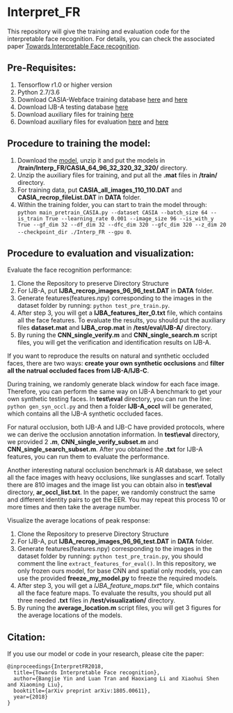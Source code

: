 # Interpret_FR

This repository will give the training and evaluation code for the interpretable face recognition. For details, you can check  the associated paper [Towards Interpretable Face recognition](https://arxiv.org/abs/1805.00611).

## Pre-Requisites:
1. Tensorflow r1.0 or higher version
2. Python 2.7/3.6
3. Download CASIA-Webface training database [here](https://www.cse.msu.edu/computervision/bj_CASIA_all_images_110_110.dat.zip) and  [here](https://www.cse.msu.edu/computervision/bj_CASIA_recrop_fileList.dat.zip)
4. Download IJB-A testing database [here](https://www.cse.msu.edu/computervision/bj_IJBA_recrop_images_96_96_test.dat.zip)
5. Download auxiliary files for training  [here](https://www.cse.msu.edu/computervision/bj_matlab_data.zip)
6. Download auxiliary files for evaluation  [here](https://www.cse.msu.edu/computervision/bj_IJBA_crop.mat.zip) and  [here](https://www.cse.msu.edu/computervision/bj_dataset.mat.zip)

## Procedure to training the model:
1. Download the [model](https://www.cse.msu.edu/computervision/bj_pretrained_models.zip), unzip it and put the models in **/train/Interp_FR/CASIA_64_96_32_320_32_320/** directory.
2. Unzip the auxiliary files for training, and put all the **.mat** files in **/train/** directory.
2. For training data, put **CASIA_all_images_110_110.DAT** and **CASIA_recrop_fileList.DAT** in **DATA** folder.
3. Within the training folder, you can start to train the model through: `python main_pretrain_CASIA.py --dataset CASIA --batch_size 64 --is_train True --learning_rate 0.001 --image_size 96 --is_with_y True --gf_dim 32 --df_dim 32 --dfc_dim 320 --gfc_dim 320 --z_dim 20 --checkpoint_dir ./Interp_FR --gpu 0`.


## Procedure to evaluation and visualization:
Evaluate the face recognition performance:
1. Clone the Repository to preserve Directory Structure
2. For IJB-A, put **IJBA_recrop_images_96_96_test.DAT** in **DATA** folder.
3. Generate features(features.npy) corresponding to the images in the dataset folder by running: `python test_pre_train.py`.
4. After step 3, you will get a **IJBA_features_iter_0.txt** file, which contains all the face features.  To evaluate the results, you should put the auxiliary files **dataset.mat** and **IJBA_crop.mat** in **/test/eval/IJB-A/** directory.
5. By runing the **CNN_single_verify.m** and **CNN_single_search.m** script files, you will get the verification and identification results on IJB-A.

If you want to reproduce the results on natural and synthetic occluded faces, there are two ways: **create your own synthetic occlusions** and **filter all the natrual occluded faces from IJB-A/IJB-C**.

During training, we randomly generate black window for each face image. Therefore, you can perform the same way on IJB-A benchmark to get your own synthetic testing faces. In **test\eval** directory, you can run the line: `python gen_syn_occl.py` and then a folder **IJB-A_occl** will be generated, which contains all the IJB-A synthetic occluded faces.

For natural occlusion, both IJB-A and IJB-C have provided protocols, where we can derive the occlusion annotation information. In **test\eval** directory, we provided 2 **.m**, **CNN_single_verify_subset.m** and **CNN_single_search_subset.m**. After you obtained the **.txt** for IJB-A features, you can run them to evaluate the performance.

Another interesting natural occlusion benchmark is AR database, we select all the face images with heavy occlusions, like sunglasses and scarf. Totally there are 810 images and the image list you can obtain also in **test\eval** directory, **ar_occl_list.txt**. In the paper, we randomly construct the same and different identity pairs to get the EER. You may repeat this process 10 or more times and then take the average number.

Visualize the average locations of peak response:
1. Clone the Repository to preserve Directory Structure
2. For IJB-A, put **IJBA_recrop_images_96_96_test.DAT** in **DATA** folder.
3. Generate features(features.npy) corresponding to the images in the dataset folder by running: `python test_pre_train.py`, you should comment the line `extract_features_for_eval()`. In this repository, we only frozen ours model, for base CNN and spatial only models, you can use the provided **freeze_my_model.py** to freeze the required models.
4. After step 3, you will get a **IJBA_feature_maps*.txt** file, which contains all the face feature maps.  To evaluate the results, you should put all three needed **.txt** files in **/test/visualization/** directory.
5. By runing the **average_location.m** script files, you will get 3 figures for the average locations of the models.


## Citation:

If you use our model or code in your research, please cite the paper:

```
@inproceedings{InterpretFR2018,
  title={Towards Interpretable Face recognition},
  author={Bangjie Yin and Luan Tran and Haoxiang Li and Xiaohui Shen and Xiaoming Liu},
  booktitle={arXiv preprint arXiv:1805.00611},
  year={2018}
}
```